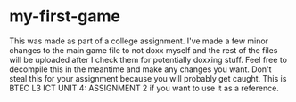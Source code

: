 # my-first-game
This was made as part of a college assignment. I've made a few minor changes to the main game file to not doxx myself and the rest of the files will be uploaded after I check them for potentially doxxing stuff.
Feel free to decompile this in the meantime and make any changes you want.
Don't steal this for your assignment because you will probably get caught. This is BTEC L3 ICT UNIT 4: ASSIGNMENT 2 if you want to use it as a reference.
